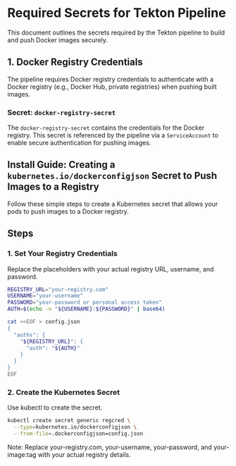 # Required Secrets for Tekton Pipeline

This document outlines the secrets required by the Tekton pipeline to build and push Docker images securely.

## 1. Docker Registry Credentials

The pipeline requires Docker registry credentials to authenticate with a Docker registry (e.g., Docker Hub, private registries) when pushing built images.

### Secret: `docker-registry-secret`

The `docker-registry-secret` contains the credentials for the Docker registry. This secret is referenced by the pipeline via a `ServiceAccount` to enable secure authentication for pushing images.

## Install Guide: Creating a `kubernetes.io/dockerconfigjson` Secret to Push Images to a Registry

Follow these simple steps to create a Kubernetes secret that allows your pods to push images to a Docker registry.

## Steps

### 1. Set Your Registry Credentials

Replace the placeholders with your actual registry URL, username, and password.

```bash
REGISTRY_URL="your-registry.com"
USERNAME="your-username"
PASSWORD="your-password or personal access token"
AUTH=$(echo -n "${USERNAME}:${PASSWORD}" | base64)

cat <<EOF > config.json
{
  "auths": {
    "${REGISTRY_URL}": {
      "auth": "${AUTH}"
    }
  }
}
EOF
```

### 2. Create the Kubernetes Secret

Use kubectl to create the secret.

```bash
kubectl create secret generic regcred \
  --type=kubernetes.io/dockerconfigjson \
  --from-file=.dockerconfigjson=config.json
```

Note: Replace your-registry.com, your-username, your-password, and your-image:tag with your actual registry details.